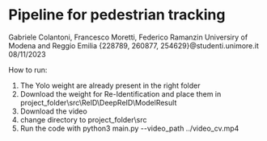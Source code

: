 # Pipeline for pedestrian tracking
Gabriele Colantoni, Francesco Moretti, Federico Ramanzin
Universiry of Modena and Reggio Emilia
{228789, 260877, 254629}@studenti.unimore.it
08/11/2023

How to run:
1) The Yolo weight are already present in the right folder
2) Download the weight for Re-Identification and place them in project_folder\src\ReID\DeepReID\ModelResult
3) Download the video
4) change directory to project_folder\src
5) Run the code with python3 main.py --video_path ../video_cv.mp4
